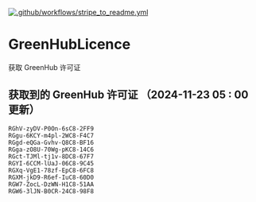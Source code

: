 [![.github/workflows/stripe_to_readme.yml](https://github.com/zjx-kimi/GreenHubLicence/actions/workflows/stripe_to_readme.yml/badge.svg)](https://github.com/zjx-kimi/GreenHubLicence/actions/workflows/stripe_to_readme.yml)
# GreenHubLicence
获取 GreenHub 许可证
## 获取到的 GreenHub 许可证 （2024-11-23 05 : 00 更新）
```
RGhV-zyDV-P0On-6sC8-2FF9
RGgu-6KCY-m4pl-2WC8-F4C7
RGgd-eQGa-Gvhv-Q8C8-BF16
RGga-zO8U-70Wg-pKC8-14C6
RGct-TJMl-tj1v-8DC8-67F7
RGYI-6CCM-lUaJ-06C8-9C45
RGXq-VgE1-78zf-EpC8-6FC8
RGXM-jkD9-R6ef-IuC8-60D0
RGW7-ZocL-DzWN-H1C8-51AA
RGW6-3lJN-B0CR-24C8-98F8
```
